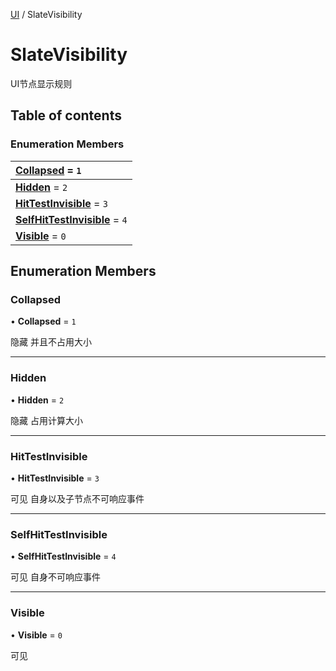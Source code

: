[UI](../groups/Core.UI.md) / SlateVisibility

# SlateVisibility <Badge type="tip" text="Enumeration" /> <Score text="SlateVisibility" />

<p class="content-big">

UI节点显示规则

</p>

## Table of contents

### Enumeration Members <Score text="Enumeration" /> 
| **[Collapsed](mw.SlateVisibility.md#collapsed)** = ``1``  |
| :----- |
| **[Hidden](mw.SlateVisibility.md#hidden)** = ``2`` |
| **[HitTestInvisible](mw.SlateVisibility.md#hittestinvisible)** = ``3`` |
| **[SelfHitTestInvisible](mw.SlateVisibility.md#selfhittestinvisible)** = ``4`` |
| **[Visible](mw.SlateVisibility.md#visible)** = ``0`` |

## Enumeration Members

### Collapsed <Score text="Collapsed" /> 

• **Collapsed** = ``1``

隐藏 并且不占用大小

___

### Hidden <Score text="Hidden" /> 

• **Hidden** = ``2``

隐藏 占用计算大小

___

### HitTestInvisible <Score text="HitTestInvisible" /> 

• **HitTestInvisible** = ``3``

可见 自身以及子节点不可响应事件

___

### SelfHitTestInvisible <Score text="SelfHitTestInvisible" /> 

• **SelfHitTestInvisible** = ``4``

可见 自身不可响应事件

___

### Visible <Score text="Visible" /> 

• **Visible** = ``0``

可见
